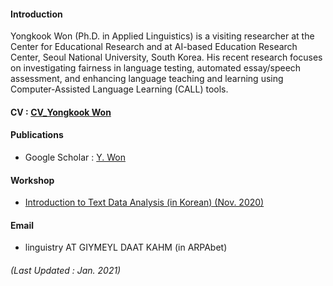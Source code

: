 
#### Introduction 
Yongkook Won (Ph.D. in Applied Linguistics) is a visiting researcher at the Center for Educational Research and at AI-based Education Research Center, Seoul National University, South Korea. His recent research focuses on investigating fairness in language testing, automated essay/speech assessment, and enhancing language teaching and learning using Computer-Assisted Language Learning (CALL) tools.  
#### CV : [CV_Yongkook Won](https://drive.google.com/file/d/1HvaawBzlBvii8Jc6vn78sOuS-cExvmU0/view?usp=sharing)
#### Publications  
+ Google Scholar : [Y. Won](https://scholar.google.com/citations?user=DPPmVCkAAAAJ&hl=en&authuser=1) 

#### Workshop  
+ [Introduction to Text Data Analysis (in Korean) (Nov. 2020)](https://youtube.com/playlist?list=PLEiZtveAYKFnU9fqjneGyYCroMH8hzoNP)

#### Email 
+ linguistry AT GIYMEYL DAAT KAHM (in ARPAbet)

###### (Last Updated : Jan. 2021)
